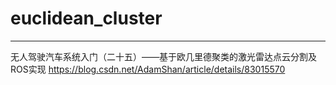 # euclidean_cluster
-------------------------------------
无人驾驶汽车系统入门（二十五）——基于欧几里德聚类的激光雷达点云分割及ROS实现
https://blog.csdn.net/AdamShan/article/details/83015570
